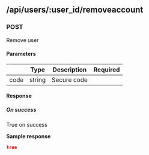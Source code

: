 ## /api/users/:user_id/removeaccount
### POST

Remove user

#### Parameters
|      | Type   | Description | Required |
| ---- | ------ | ----------- | -------- |
| code | string | Secure code |          |

#### Response
##### On success

True on success

**Sample response**

```json
true
```
